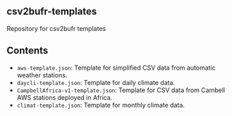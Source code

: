 ## csv2bufr-templates

Repository for csv2bufr templates

## Contents

- `aws-template.json`: Template for simplified CSV data from automatic weather stations.
- `daycli-template.json`: Template for daily climate data.
- `CampbellAfrica-v1-template.json`: Template for CSV data from Cambell AWS stations deployed in Africa.
- `climat-template.json`: Template for monthly climate data.
